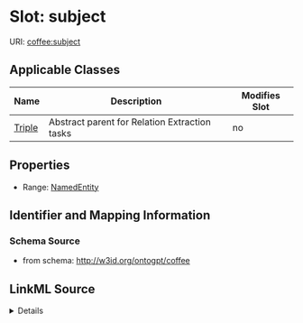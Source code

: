 # Slot: subject

URI: [coffee:subject](http://w3id.org/ontogpt/coffee/subject)



<!-- no inheritance hierarchy -->




## Applicable Classes

| Name | Description | Modifies Slot |
| --- | --- | --- |
[Triple](Triple.md) | Abstract parent for Relation Extraction tasks |  no  |







## Properties

* Range: [NamedEntity](NamedEntity.md)





## Identifier and Mapping Information







### Schema Source


* from schema: http://w3id.org/ontogpt/coffee




## LinkML Source

<details>
```yaml
name: subject
from_schema: http://w3id.org/ontogpt/coffee
rank: 1000
alias: subject
owner: Triple
domain_of:
- Triple
range: NamedEntity

```
</details>